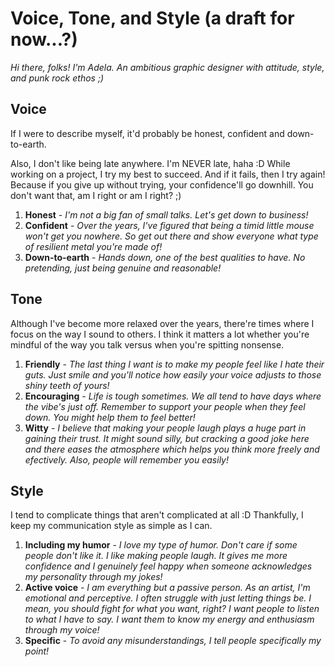 # Voice, Tone, and Style (a draft for now...?)

*Hi there, folks! I'm Adela. An ambitious graphic designer with attitude, style, and punk rock ethos ;)*


## Voice

If I were to describe myself, it'd probably be honest, confident and down-to-earth.

Also, I don't like being late anywhere. I'm NEVER late, haha :D
While working on a project, I try my best to succeed.
And if it fails, then I try again! Because if you give up without trying, your confidence'll go downhill. You don't want that, am I right or am I right? ;)




1. **Honest** - *I'm not a big fan of small talks. Let's get down to business!* 
2. **Confident** - *Over the years, I've figured that being a timid little mouse won't get you nowhere. So get out there and show everyone what type of resilient metal you're made of!* 
3. **Down-to-earth** - *Hands down, one of the best qualities to have. No pretending, just being genuine and reasonable!*




## Tone

Although I've become more relaxed over the years, there're times where I focus on the way I sound to others. I think it matters a lot whether you're mindful of the way you talk versus when you're spitting nonsense.



1. **Friendly** - *The last thing I want is to make my people feel like I hate their guts. Just smile and you'll notice how easily your voice adjusts to those shiny teeth of yours!*
2. **Encouraging** - *Life is tough sometimes. We all tend to have days where the vibe's just off. Remember to support your people when they feel down. You might help them to feel better!*
3. **Witty** - *I believe that making your people laugh plays a huge part in gaining their trust. It might sound silly, but cracking a good joke here and there eases the atmosphere which helps you think more freely and efectively. Also, people will remember you easily!*



## Style

I tend to complicate things that aren't complicated at all :D Thankfully, I keep my communication style as simple as I can.



1. **Including my humor** - *I love my type of humor. Don't care if some people don't like it. I like making people laugh. It gives me more confidence and I genuinely feel happy when someone acknowledges my personality through my jokes!*
2. **Active voice** - *I am everything but a passive person. As an artist, I'm emotional and perceptive. I often struggle with just letting things be. I mean, you should fight for what you want, right? I want people to listen to what I have to say. I want them to know my energy and enthusiasm through my voice!*
4. **Specific** - *To avoid any misunderstandings, I tell people specifically my point!*



